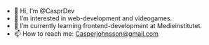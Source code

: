 - 👋 Hi, I’m @CasprDev
- 👀 I’m interested in web-development and videogames.
- 🌱 I’m currently learning frontend-development at Medieinstitutet.
- 📫 How to reach me: Casperjohnsson@gmail.com

<!---
CasprDev/CasprDev is a ✨ special ✨ repository because its `README.md` (this file) appears on your GitHub profile.
You can click the Preview link to take a look at your changes.
--->
